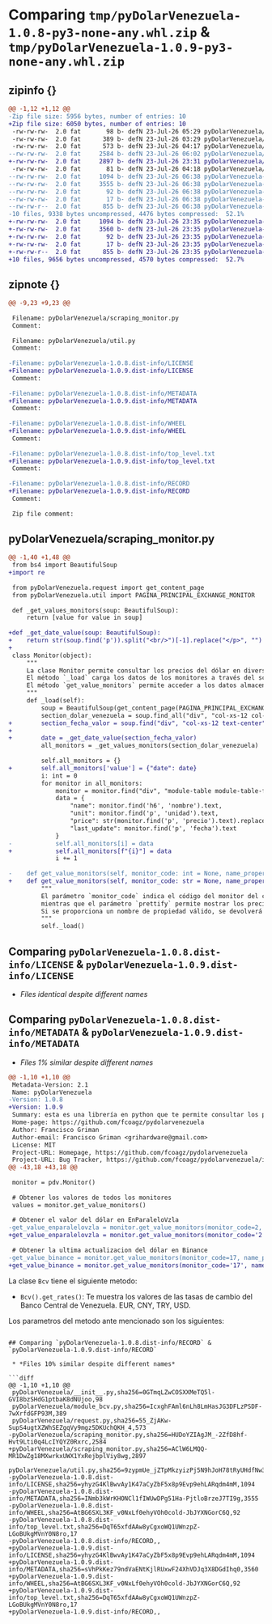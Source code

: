 # Comparing `tmp/pyDolarVenezuela-1.0.8-py3-none-any.whl.zip` & `tmp/pyDolarVenezuela-1.0.9-py3-none-any.whl.zip`

## zipinfo {}

```diff
@@ -1,12 +1,12 @@
-Zip file size: 5956 bytes, number of entries: 10
+Zip file size: 6050 bytes, number of entries: 10
 -rw-rw-rw-  2.0 fat       98 b- defN 23-Jul-26 05:29 pyDolarVenezuela/__init__.py
 -rw-rw-rw-  2.0 fat      389 b- defN 23-Jul-26 03:29 pyDolarVenezuela/module_bcv.py
 -rw-rw-rw-  2.0 fat      573 b- defN 23-Jul-26 04:17 pyDolarVenezuela/request.py
--rw-rw-rw-  2.0 fat     2584 b- defN 23-Jul-26 06:02 pyDolarVenezuela/scraping_monitor.py
+-rw-rw-rw-  2.0 fat     2897 b- defN 23-Jul-26 23:31 pyDolarVenezuela/scraping_monitor.py
 -rw-rw-rw-  2.0 fat       81 b- defN 23-Jul-26 04:18 pyDolarVenezuela/util.py
--rw-rw-rw-  2.0 fat     1094 b- defN 23-Jul-26 06:38 pyDolarVenezuela-1.0.8.dist-info/LICENSE
--rw-rw-rw-  2.0 fat     3555 b- defN 23-Jul-26 06:38 pyDolarVenezuela-1.0.8.dist-info/METADATA
--rw-rw-rw-  2.0 fat       92 b- defN 23-Jul-26 06:38 pyDolarVenezuela-1.0.8.dist-info/WHEEL
--rw-rw-rw-  2.0 fat       17 b- defN 23-Jul-26 06:38 pyDolarVenezuela-1.0.8.dist-info/top_level.txt
--rw-rw-r--  2.0 fat      855 b- defN 23-Jul-26 06:38 pyDolarVenezuela-1.0.8.dist-info/RECORD
-10 files, 9338 bytes uncompressed, 4476 bytes compressed:  52.1%
+-rw-rw-rw-  2.0 fat     1094 b- defN 23-Jul-26 23:35 pyDolarVenezuela-1.0.9.dist-info/LICENSE
+-rw-rw-rw-  2.0 fat     3560 b- defN 23-Jul-26 23:35 pyDolarVenezuela-1.0.9.dist-info/METADATA
+-rw-rw-rw-  2.0 fat       92 b- defN 23-Jul-26 23:35 pyDolarVenezuela-1.0.9.dist-info/WHEEL
+-rw-rw-rw-  2.0 fat       17 b- defN 23-Jul-26 23:35 pyDolarVenezuela-1.0.9.dist-info/top_level.txt
+-rw-rw-r--  2.0 fat      855 b- defN 23-Jul-26 23:35 pyDolarVenezuela-1.0.9.dist-info/RECORD
+10 files, 9656 bytes uncompressed, 4570 bytes compressed:  52.7%
```

## zipnote {}

```diff
@@ -9,23 +9,23 @@
 
 Filename: pyDolarVenezuela/scraping_monitor.py
 Comment: 
 
 Filename: pyDolarVenezuela/util.py
 Comment: 
 
-Filename: pyDolarVenezuela-1.0.8.dist-info/LICENSE
+Filename: pyDolarVenezuela-1.0.9.dist-info/LICENSE
 Comment: 
 
-Filename: pyDolarVenezuela-1.0.8.dist-info/METADATA
+Filename: pyDolarVenezuela-1.0.9.dist-info/METADATA
 Comment: 
 
-Filename: pyDolarVenezuela-1.0.8.dist-info/WHEEL
+Filename: pyDolarVenezuela-1.0.9.dist-info/WHEEL
 Comment: 
 
-Filename: pyDolarVenezuela-1.0.8.dist-info/top_level.txt
+Filename: pyDolarVenezuela-1.0.9.dist-info/top_level.txt
 Comment: 
 
-Filename: pyDolarVenezuela-1.0.8.dist-info/RECORD
+Filename: pyDolarVenezuela-1.0.9.dist-info/RECORD
 Comment: 
 
 Zip file comment:
```

## pyDolarVenezuela/scraping_monitor.py

```diff
@@ -1,40 +1,48 @@
 from bs4 import BeautifulSoup
+import re
 
 from pyDolarVenezuela.request import get_content_page
 from pyDolarVenezuela.util import PAGINA_PRINCIPAL_EXCHANGE_MONITOR
 
 def _get_values_monitors(soup: BeautifulSoup):
     return [value for value in soup]
 
+def _get_date_value(soup: BeautifulSoup):
+    return str(soup.find('p')).split("<br/>")[-1].replace("</p>", "")
+
 class Monitor(object):
     """
     La clase Monitor permite consultar los precios del dólar en diversos monitores en Venezuela. \n
     El método `_load` carga los datos de los monitores a través del scraping de la página web de referencia, donde los datos son almacenados en un diccionario. \ 
     El método `get_value_monitors` permite acceder a los datos almacenados en el diccionario.
     """
     def _load(self):
         soup = BeautifulSoup(get_content_page(PAGINA_PRINCIPAL_EXCHANGE_MONITOR), "html.parser")
         section_dolar_venezuela = soup.find_all("div", "col-xs-12 col-sm-6 col-md-4 col-tabla")
+        section_fecha_valor = soup.find("div", "col-xs-12 text-center")
+
+        date = _get_date_value(section_fecha_valor)
         all_monitors = _get_values_monitors(section_dolar_venezuela)
 
         self.all_monitors = {}
+        self.all_monitors['value'] = {"date": date}
         i: int = 0
         for monitor in all_monitors:
             monitor = monitor.find("div", "module-table module-table-fecha")
             data = {
                 "name": monitor.find('h6', 'nombre').text,
                 "unit": monitor.find('p', 'unidad').text,
                 "price": str(monitor.find('p', 'precio').text).replace(',', '.'),
                 "last_update": monitor.find('p', 'fecha').text
             }
-            self.all_monitors[i] = data
+            self.all_monitors[f"{i}"] = data
             i += 1
     
-    def get_value_monitors(self, monitor_code: int = None, name_property: str = None, prettify: bool = False):
+    def get_value_monitors(self, monitor_code: str = None, name_property: str = None, prettify: bool = False):
         """
         El parámetro `monitor_code` indica el código del monitor del cual se desea obtener información, \
         mientras que el parámetro `prettify` permite mostrar los precios en formato de moneda con el símbolo de Bolívares. \
         Si se proporciona un nombre de propiedad válido, se devolverá el valor correspondiente para ese monitor.
         """
         self._load()
```

## Comparing `pyDolarVenezuela-1.0.8.dist-info/LICENSE` & `pyDolarVenezuela-1.0.9.dist-info/LICENSE`

 * *Files identical despite different names*

## Comparing `pyDolarVenezuela-1.0.8.dist-info/METADATA` & `pyDolarVenezuela-1.0.9.dist-info/METADATA`

 * *Files 1% similar despite different names*

```diff
@@ -1,10 +1,10 @@
 Metadata-Version: 2.1
 Name: pyDolarVenezuela
-Version: 1.0.8
+Version: 1.0.9
 Summary: esta es una librería en python que te permite consultar los precios del dólar en diferentes monitores en Venezuela y el dolar oficial BCV.
 Home-page: https://github.com/fcoagz/pydolarvenezuela
 Author: Francisco Griman
 Author-email: Francisco Griman <grihardware@gmail.com>
 License: MIT
 Project-URL: Homepage, https://github.com/fcoagz/pydolarvenezuela
 Project-URL: Bug Tracker, https://github.com/fcoagz/pydolarvenezuela/issues
@@ -43,18 +43,18 @@
 
 monitor = pdv.Monitor()
 
 # Obtener los valores de todos los monitores
 values = monitor.get_value_monitors()
 
 # Obtener el valor del dólar en EnParaleloVzla
-get_value_enparalelovzla = monitor.get_value_monitors(monitor_code=2, name_property='price', prettify=True)
+get_value_enparalelovzla = monitor.get_value_monitors(monitor_code='2', name_property='price', prettify=True)
 
 # Obtener la ultima actualizacion del dólar en Binance
-get_value_binance = monitor.get_value_monitors(monitor_code=17, name_property='last_update' prettify=False)
+get_value_binance = monitor.get_value_monitors(monitor_code='17', name_property='last_update', prettify=False)
 ```
 
 La clase `Bcv` tiene el siguiente metodo:
 
 - `Bcv().get_rates()`: Te muestra los valores de las tasas de cambio del Banco Central de Venezuela. EUR, CNY, TRY, USD.
 
 Los parametros del metodo ante mencionado son los siguientes:
```

## Comparing `pyDolarVenezuela-1.0.8.dist-info/RECORD` & `pyDolarVenezuela-1.0.9.dist-info/RECORD`

 * *Files 10% similar despite different names*

```diff
@@ -1,10 +1,10 @@
 pyDolarVenezuela/__init__.py,sha256=0GTmqLZwCOSXXMeTQ5l-GVI8bzSHdG1ptbaK8dNUjoo,98
 pyDolarVenezuela/module_bcv.py,sha256=IcxghFAml6nLh8LmHasJG3DFLzPSDF-7wXrfdGFP93M,389
 pyDolarVenezuela/request.py,sha256=55_ZjAKw-SupS4ugtXZWhSEZgqVy9mgz5DKUchQKH_4,573
-pyDolarVenezuela/scraping_monitor.py,sha256=HUDoYZIAgJM_-2ZfD8hf-Hvt9Lti0q4LcIYQYZ0Rxrc,2584
+pyDolarVenezuela/scraping_monitor.py,sha256=AClW6LMQQ-MR1DwZg18MXwrkxUWX1YxRejbplViy8wg,2897
 pyDolarVenezuela/util.py,sha256=9zypmUe_jZTpMkzyizPj5N9hJoH78tRyUHdfNw3EFfI,81
-pyDolarVenezuela-1.0.8.dist-info/LICENSE,sha256=yhyzG4KlBwvAy1K47aCyZbF5x8p9Evp9ehLARqdm4mM,1094
-pyDolarVenezuela-1.0.8.dist-info/METADATA,sha256=INmb3kWrKHONCl1fIWUwDPg51Ha-PjtloBrzeJ7TI9g,3555
-pyDolarVenezuela-1.0.8.dist-info/WHEEL,sha256=AtBG6SXL3KF_v0NxLf0ehyVOh0cold-JbJYXNGorC6Q,92
-pyDolarVenezuela-1.0.8.dist-info/top_level.txt,sha256=DqT65xfdAAw8yCgxoWQ1UWnzpZ-LGoBUkgMVnY0N8ro,17
-pyDolarVenezuela-1.0.8.dist-info/RECORD,,
+pyDolarVenezuela-1.0.9.dist-info/LICENSE,sha256=yhyzG4KlBwvAy1K47aCyZbF5x8p9Evp9ehLARqdm4mM,1094
+pyDolarVenezuela-1.0.9.dist-info/METADATA,sha256=sVhPkKez79ndVaENtKjlRUxwF24XhVDJq3X8DGdIhq0,3560
+pyDolarVenezuela-1.0.9.dist-info/WHEEL,sha256=AtBG6SXL3KF_v0NxLf0ehyVOh0cold-JbJYXNGorC6Q,92
+pyDolarVenezuela-1.0.9.dist-info/top_level.txt,sha256=DqT65xfdAAw8yCgxoWQ1UWnzpZ-LGoBUkgMVnY0N8ro,17
+pyDolarVenezuela-1.0.9.dist-info/RECORD,,
```

